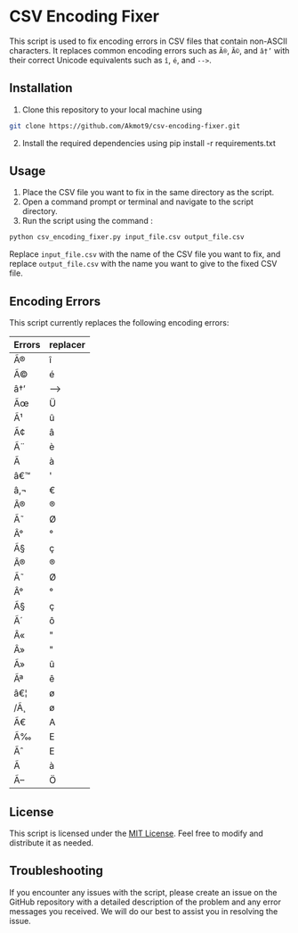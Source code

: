 # CSV Encoding Fixer
This script is used to fix encoding errors in CSV files that contain non-ASCII characters. It replaces common encoding errors such as `Ã®`, `Ã©`, and `â†’` with their correct Unicode equivalents such as `î`, `é`, and `-->`.

## Installation
1. Clone this repository to your local machine using 
```Bash
git clone https://github.com/Akmot9/csv-encoding-fixer.git
```
2. Install the required dependencies using pip install -r requirements.txt
## Usage
1. Place the CSV file you want to fix in the same directory as the script.
2. Open a command prompt or terminal and navigate to the script directory.
3. Run the script using the command :
```Bash
python csv_encoding_fixer.py input_file.csv output_file.csv
```

Replace `input_file.csv` with the name of the CSV file you want to fix, and replace `output_file.csv` with the name you want to give to the fixed CSV file.

## Encoding Errors
This script currently replaces the following encoding errors:

| Errors | replacer |
| ------ |----------|
| Ã® | î        |
| Ã© | 	é       |
â†’| 	-->     |
Ãœ	| Ü        |
Ã¹	| û        |
Ã¢	| â        |
Ã¨	| è        |
Ã | 	à       |
â€™| 	'       |
â‚¬| 	€       |
Â®| 	®       |
Ã˜	| Ø        |
Â°	| °        |
Ã§| 	ç       |
Â®|	®
Ã˜|	Ø
Â°|	°
Ã§|	ç
Ã´|	ô
Â«|	"
Â»|	"
Ã»|	û
Ãª|	ê
â€¦|	ø
/Ã¸	|ø
Ã€|	A
Ã‰|	E
Ãˆ|	E
Ã|	à
Ã–|	Ö

## License
This script is licensed under the <u>MIT License</u>. Feel free to modify and distribute it as needed.

## Troubleshooting
If you encounter any issues with the script, please create an issue on the GitHub repository with a detailed description of the problem and any error messages you received. We will do our best to assist you in resolving the issue.
